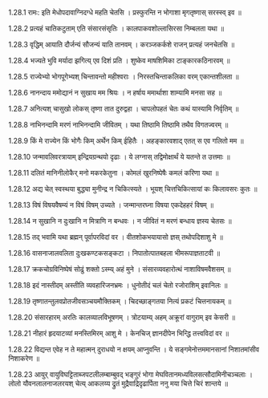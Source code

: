 1.28.1
रामः:
इति मेधोपदावाग्निदग्धे महति चेतसि ।
प्रस्फुरन्ति न भोगाशा मृगतृष्णास् सरस्स्व् इव ॥


1.28.2
प्रत्यहं चातिकटुताम् एति संसारसंसृतिः ।
कालपाकवशोल्लासिरसा निम्बलता यथा ॥


1.28.3
वृद्धिम् आयाति दौर्जन्यं सौजन्यं याति तानवम् ।
करञ्जकर्कशे राजन् प्रत्यहं जनचेतसि ॥


1.28.4
भज्यते भुवि मर्यादा झगित्य् एव दिशं प्रति ।
शुष्केव माषशिमिका टाङ्कारकठिनारवम् ॥


1.28.5
राज्येभ्यो भोगपूगेभ्यश् चिन्तावन्तो महीश्वराः ।
निरस्तचिन्ताकलिका वरम् एकान्तशीलता ॥


1.28.6
नानन्दाय ममोद्यानं न सुखाय मम श्रियः ।
न हर्षाय ममार्थाशा शाम्यामि मनसा सह ॥


1.28.7
अनित्यश् चासुखो लोकस् तृष्णा तात दुरुद्वहा ।
चापलोपहतं चेतः कथं यास्यामि निर्वृतिम् ॥


1.28.8
नाभिनन्दामि मरणं नाभिनन्दामि जीवितम् ।
यथा तिष्ठामि तिष्ठामि तथैव विगतज्वरम् ॥


1.28.9
किं मे राज्येन किं भोगैः किम् अर्थेन किम् ईहितैः ।
अहङ्कारवशाद् एतत् स एव गलितो मम ॥


1.28.10
जन्मावलिवरत्रायाम् इन्द्रियग्रन्थयो दृढाः ।
ये लग्नास् तद्विमोक्षार्थं ये यतन्ते त उत्तमाः ॥


1.28.11
दलितं मानिनीलोकैर् मनो मकरकेतुना ।
कोमलं खुरनिष्पेषैः कमलं करिणा यथा ॥


1.28.12
अद्य चेत् स्वस्थया बुद्ध्या मुनीन्द्र न चिकित्स्यते ।
भूयश् चित्तचिकित्सायां कः किलावसरः कुतः ॥


1.28.13
विषं विषयवैषम्यं न विषं विषम् उच्यते ।
जन्मान्तरघ्ना विषया एकदेहहरं विषम् ॥


1.28.14
न सुखानि न दुःखानि न मित्राणि न बन्धवः ।
न जीवितं न मरणं बन्धाय ज्ञस्य चेतसः ॥


1.28.15
तद् भवामि यथा ब्रह्मन् पूर्वापरविदां वर ।
वीतशोकभयायासो ज्ञस् तथोपदिशाशु मे ॥


1.28.16
वासनाजालवलिता दुःखकण्टकसङ्कटा ।
निपातोत्पातबहला भीमरूपाज्ञताटवी ॥


1.28.17
क्रकचोग्रविनिष्पेषं सोढुं शक्तो ऽस्म्य् अहं मुने ।
संसारव्यवहारोत्थं नाशाविषमवैशसम् ॥


1.28.18
इदं नास्तीदम् अस्तीति व्यवहारिजनभ्रमः ।
धुनोतीदं चलं चेतो रजोराशिम् इवानिलः ॥


1.28.19
तृष्णातन्तुलवप्रोतजीवसञ्चयमौक्तिकम् ।
चिदच्छाङ्गतया नित्यं प्रकटं चित्तनायकम् ॥


1.28.20
संसारहारम् अरतिः कालव्यालविभूषणम् ।
त्रोटयाम्य् अहम् अक्रूरां वागुराम् इव केसरी ॥


1.28.21
नीहारं हृदयाटव्यां मनस्तिमिरम् आशु मे ।
केनचिज् ज्ञानदीपेन भिन्द्धि तत्त्वविदां वर ॥


1.28.22
विद्यन्त एवेह न ते महात्मन् दुराधयो न क्षयम् आप्नुवन्ति ।
ये सङ्गमेनोत्तममानसानां निशातमांसीव निशाकरेण ॥


1.28.23
आयुर् वायुविघट्टिताब्जपटलीलम्बाम्बुवद् भङ्गुरं भोगा मेघवितानमध्यविलसत्सौदामिनीचञ्चलाः ।
लोलो यौवनलालनाजलरयश् चेत्य् आकलय्य द्रुतं मुद्रैवाद्रिदृढार्पिता ननु मया चित्ते चिरं शान्तये ॥

